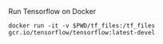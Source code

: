Run Tensorflow on Docker

```
docker run -it -v $PWD/tf_files:/tf_files  gcr.io/tensorflow/tensorflow:latest-devel
```
